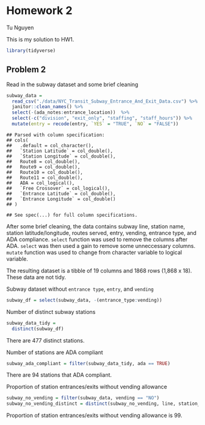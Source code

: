 Homework 2
================
Tu Nguyen

This is my solution to HW1.

``` r
library(tidyverse)
```

## Problem 2

Read in the subway dataset and some brief cleaning

``` r
subway_data = 
  read_csv("./data/NYC_Transit_Subway_Entrance_And_Exit_Data.csv") %>% 
  janitor::clean_names() %>% 
  select(-(ada_notes:entrance_location))  %>% 
  select(-c("division", "exit_only", "staffing", "staff_hours")) %>% 
  mutate(entry = recode(entry, `YES` = "TRUE", `NO` = "FALSE"))
```

    ## Parsed with column specification:
    ## cols(
    ##   .default = col_character(),
    ##   `Station Latitude` = col_double(),
    ##   `Station Longitude` = col_double(),
    ##   Route8 = col_double(),
    ##   Route9 = col_double(),
    ##   Route10 = col_double(),
    ##   Route11 = col_double(),
    ##   ADA = col_logical(),
    ##   `Free Crossover` = col_logical(),
    ##   `Entrance Latitude` = col_double(),
    ##   `Entrance Longitude` = col_double()
    ## )

    ## See spec(...) for full column specifications.

After some brief cleaning, the data contains subway line, station name,
station latitude/longitude, routes served, entry, vending, entrance
type, and ADA compliance. `select` function was used to remove the
columns after ADA. `select` was then used a gain to remove some
unneccessary columns. `mutate` function was used to change from
character variable to logical variable.

The resulting dataset is a tibble of 19 columns and 1868 rows (1,868 x
18). These data are not tidy.

Subway dataset without `entrance type`, `entry`, and `vending`

``` r
subway_df = select(subway_data, -(entrance_type:vending))
```

Number of distinct subway stations

``` r
subway_data_tidy = 
  distinct(subway_df)
```

There are 477 distinct stations.

Number of stations are ADA compliant

``` r
subway_ada_compliant = filter(subway_data_tidy, ada == TRUE)
```

There are 94 stations that ADA compliant.

Proportion of station entrances/exits without vending allowance

``` r
subway_no_vending = filter(subway_data, vending == "NO")
subway_no_vending_distinct = distinct(subway_no_vending, line, station_name, vending)
```

Proportion of station entrances/exits without vending allowance is 99.
